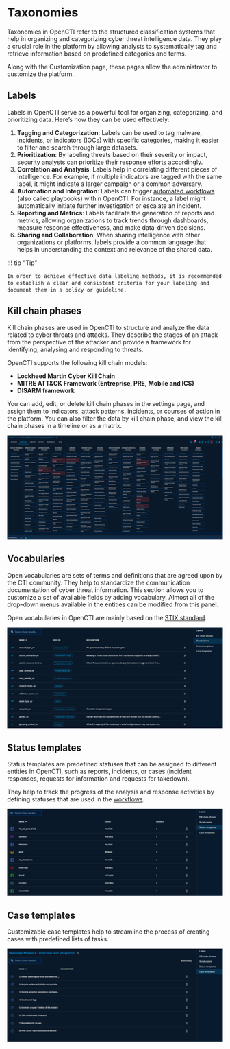 # Taxonomies

Taxonomies in OpenCTI refer to the structured classification systems that help in organizing and categorizing cyber threat intelligence data. They play a crucial role in the platform by allowing analysts to systematically tag and retrieve information based on predefined categories and terms.

Along with the Customization page, these pages allow the administrator to customize the platform.

## Labels

Labels in OpenCTI serve as a powerful tool for organizing, categorizing, and prioritizing data. Here’s how they can be used effectively:

1. **Tagging and Categorization**: Labels can be used to tag malware, incidents, or indicators (IOCs) with specific categories, making it easier to filter and search through large datasets.
2. **Prioritization**: By labeling threats based on their severity or impact, security analysts can prioritize their response efforts accordingly.
3. **Correlation and Analysis**: Labels help in correlating different pieces of intelligence. For example, if multiple indicators are tagged with the same label, it might indicate a larger campaign or a common adversary.
4. **Automation and Integration**: Labels can trigger [automated workflows](../usage/automation.md) (also called playbooks) within OpenCTI. For instance, a label might automatically initiate further investigation or escalate an incident.
5. **Reporting and Metrics**: Labels facilitate the generation of reports and metrics, allowing organizations to track trends through dashboards, measure response effectiveness, and make data-driven decisions.
6. **Sharing and Collaboration**: When sharing intelligence with other organizations or platforms, labels provide a common language that helps in understanding the context and relevance of the shared data.

!!! tip "Tip"
    
    In order to achieve effective data labeling methods, it is recommended to establish a clear and consistent criteria for your labeling and document them in a policy or guideline.

## Kill chain phases

Kill chain phases are used in OpenCTI to structure and analyze the data related to cyber threats and attacks. They describe the stages of an attack from the perspective of the attacker and provide a framework for identifying, analysing and responding to threats.

OpenCTI supports the following kill chain models:

- **Lockheed Martin Cyber Kill Chain**
- **MITRE ATT&CK Framework (Entreprise, PRE, Mobile and ICS)**
- **DISARM framework**

You can add, edit, or delete kill chain phases in the settings page, and assign them to indicators, attack patterns, incidents, or courses of action in the platform. You can also filter the data by kill chain phase, and view the kill chain phases in a timeline or as a matrix.

![MITRE ATT&CK matrix of a threat actor](assets/mitre_attack_matrix.png)


## Vocabularies

Open vocabularies are sets of terms and definitions that are agreed upon by the CTI community. They help to standardize the communication documentation of cyber threat information.
This section allows you to customize a set of available fields by adding vocabulary. Almost all of the drop-down menus available in the entities can be modified from this panel.

Open vocabularies in OpenCTI are mainly based on the [STIX standard](https://docs.oasis-open.org/cti/stix/v2.1/os/stix-v2.1-os.html#_izngjy1g98l2).

![Vocabularies in OpenCTI](assets/vocabularies.png)

## Status templates

Status templates are predefined statuses that can be assigned to different entities in OpenCTI, such as reports, incidents, or cases (incident responses, requests for information and requests for takedown).

They help to track the progress of the analysis and response activities by defining statuses that are used in the [workflows](entities.md#workflow).

![Status templates in OpenCTI](assets/status_templates.png)

## Case templates

Customizable case templates help to streamline the process of creating cases with predefined lists of tasks.

![Case templates in OpenCTI](assets/case_templates.png)
